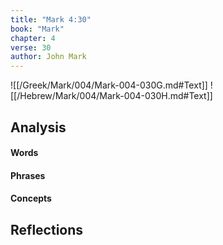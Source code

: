 ```yaml
---
title: "Mark 4:30"
book: "Mark"
chapter: 4
verse: 30
author: John Mark
---
```

![[/Greek/Mark/004/Mark-004-030G.md#Text]]
![[/Hebrew/Mark/004/Mark-004-030H.md#Text]]

## Analysis

#### Words

#### Phrases

#### Concepts

## Reflections
